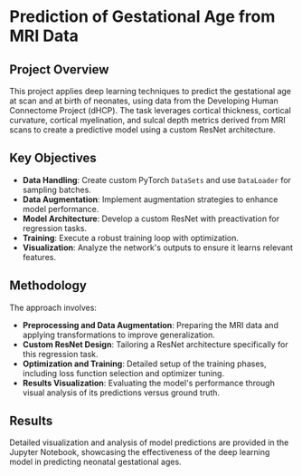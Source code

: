 # Prediction of Gestational Age from MRI Data

## Project Overview
This project applies deep learning techniques to predict the gestational age at scan and at birth of neonates, using data from the Developing Human Connectome Project (dHCP). The task leverages cortical thickness, cortical curvature, cortical myelination, and sulcal depth metrics derived from MRI scans to create a predictive model using a custom ResNet architecture.

## Key Objectives
- **Data Handling**: Create custom PyTorch `DataSets` and use `DataLoader` for sampling batches.
- **Data Augmentation**: Implement augmentation strategies to enhance model performance.
- **Model Architecture**: Develop a custom ResNet with preactivation for regression tasks.
- **Training**: Execute a robust training loop with optimization.
- **Visualization**: Analyze the network's outputs to ensure it learns relevant features.

## Methodology
The approach involves:
- **Preprocessing and Data Augmentation**: Preparing the MRI data and applying transformations to improve generalization.
- **Custom ResNet Design**: Tailoring a ResNet architecture specifically for this regression task.
- **Optimization and Training**: Detailed setup of the training phases, including loss function selection and optimizer tuning.
- **Results Visualization**: Evaluating the model's performance through visual analysis of its predictions versus ground truth.

## Results
Detailed visualization and analysis of model predictions are provided in the Jupyter Notebook, showcasing the effectiveness of the deep learning model in predicting neonatal gestational ages.
